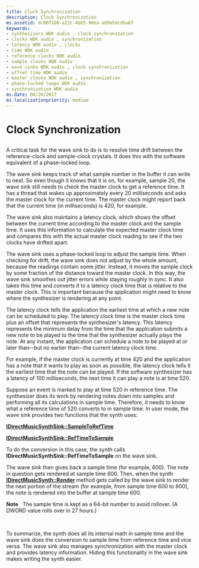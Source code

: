 ```yaml
---
title: Clock Synchronization
description: Clock Synchronization
ms.assetid: dc0071b0-a22c-4bb5-90ea-a69e5dcdba6f
keywords:
- synthesizers WDK audio , clock synchronization
- clocks WDK audio , synchronization
- latency WDK audio , clocks
- time WDK audio
- reference clocks WDK audio
- sample clocks WDK audio
- wave sinks WDK audio , clock synchronization
- offset time WDK audio
- master clocks WDK audio , synchronization
- phase-locked loops WDK audio
- synchronization WDK audio
ms.date: 04/20/2017
ms.localizationpriority: medium
---
```


# Clock Synchronization


## <span id="clock_synchronization"></span><span id="CLOCK_SYNCHRONIZATION"></span>


A critical task for the wave sink to do is to resolve time drift between the reference-clock and sample-clock crystals. It does this with the software equivalent of a phase-locked loop.

The wave sink keeps track of what sample number in the buffer it can write to next. So even though it knows that it is on, for example, sample 20, the wave sink still needs to check the master clock to get a reference time. It has a thread that wakes up approximately every 20 milliseconds and asks the master clock for the current time. The master clock might report back that the current time (in milliseconds) is 420, for example.

The wave sink also maintains a latency clock, which shows the offset between the current time according to the master clock and the sample time. It uses this information to calculate the expected master clock time and compares this with the actual master clock reading to see if the two clocks have drifted apart.

The wave sink uses a phase-locked loop to adjust the sample time. When checking for drift, the wave sink does not adjust by the whole amount, because the readings contain some jitter. Instead, it moves the sample clock by some fraction of the distance toward the master clock. In this way, the wave sink smoothes out jitter errors while staying roughly in sync. It also takes this time and converts it to a latency clock time that is relative to the master clock. This is important because the application might need to know where the synthesizer is rendering at any point.

The latency clock tells the application the earliest time at which a new note can be scheduled to play. The latency clock time is the master clock time plus an offset that represents the synthesizer's latency. This latency represents the minimum delay from the time that the application submits a new note to be played to the time that the synthesizer actually plays the note. At any instant, the application can schedule a note to be played at or later than--but no earlier than--the current latency clock time.

For example, if the master clock is currently at time 420 and the application has a note that it wants to play as soon as possible, the latency clock tells it the earliest time that the note can be played. If the software synthesizer has a latency of 100 milliseconds, the next time it can play a note is at time 520.

Suppose an event is marked to play at time 520 in reference time. The synthesizer does its work by rendering notes down into samples and performing all its calculations in sample time. Therefore, it needs to know what a reference time of 520 converts to in sample time. In user mode, the wave sink provides two functions that the synth uses:

[**IDirectMusicSynthSink::SampleToRefTime**](https://msdn.microsoft.com/library/windows/hardware/ff536526)

[**IDirectMusicSynthSink::RefTimeToSample**](https://msdn.microsoft.com/library/windows/hardware/ff536525)

To do the conversion in this case, the synth calls **IDirectMusicSynthSink::RefTimeToSample** on the wave sink.

The wave sink then gives back a sample time (for example, 600). The note in question gets rendered at sample time 600. Then, when the synth [**IDirectMusicSynth::Render**](https://msdn.microsoft.com/library/windows/hardware/ff536541) method gets called by the wave sink to render the next portion of the stream (for example, from sample time 600 to 800), the note is rendered into the buffer at sample time 600.

**Note**   The sample time is kept as a 64-bit number to avoid rollover. (A DWORD value rolls over in 27 hours.)

 

To summarize, the synth does all its internal math in sample time and the wave sink does the conversion to sample time from reference time and vice versa. The wave sink also manages synchronization with the master clock and provides latency information. Hiding this functionality in the wave sink makes writing the synth easier.

 

 




